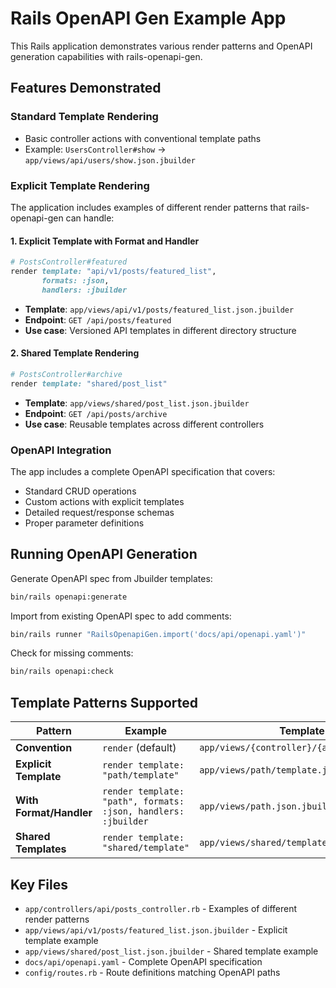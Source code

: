 # Rails OpenAPI Gen Example App

This Rails application demonstrates various render patterns and OpenAPI generation capabilities with rails-openapi-gen.

## Features Demonstrated

### Standard Template Rendering
- Basic controller actions with conventional template paths
- Example: `UsersController#show` → `app/views/api/users/show.json.jbuilder`

### Explicit Template Rendering
The application includes examples of different render patterns that rails-openapi-gen can handle:

#### 1. Explicit Template with Format and Handler
```ruby
# PostsController#featured
render template: "api/v1/posts/featured_list",
       formats: :json,
       handlers: :jbuilder
```
- **Template**: `app/views/api/v1/posts/featured_list.json.jbuilder`
- **Endpoint**: `GET /api/posts/featured`
- **Use case**: Versioned API templates in different directory structure

#### 2. Shared Template Rendering
```ruby
# PostsController#archive  
render template: "shared/post_list"
```
- **Template**: `app/views/shared/post_list.json.jbuilder`
- **Endpoint**: `GET /api/posts/archive`
- **Use case**: Reusable templates across different controllers

### OpenAPI Integration

The app includes a complete OpenAPI specification that covers:
- Standard CRUD operations
- Custom actions with explicit templates
- Detailed request/response schemas
- Proper parameter definitions

## Running OpenAPI Generation

Generate OpenAPI spec from Jbuilder templates:
```bash
bin/rails openapi:generate
```

Import from existing OpenAPI spec to add comments:
```bash
bin/rails runner "RailsOpenapiGen.import('docs/api/openapi.yaml')"
```

Check for missing comments:
```bash
bin/rails openapi:check
```

## Template Patterns Supported

| Pattern | Example | Template Path |
|---------|---------|---------------|
| **Convention** | `render` (default) | `app/views/{controller}/{action}.json.jbuilder` |
| **Explicit Template** | `render template: "path/template"` | `app/views/path/template.json.jbuilder` |
| **With Format/Handler** | `render template: "path", formats: :json, handlers: :jbuilder` | `app/views/path.json.jbuilder` |
| **Shared Templates** | `render template: "shared/template"` | `app/views/shared/template.json.jbuilder` |

## Key Files

- `app/controllers/api/posts_controller.rb` - Examples of different render patterns
- `app/views/api/v1/posts/featured_list.json.jbuilder` - Explicit template example
- `app/views/shared/post_list.json.jbuilder` - Shared template example
- `docs/api/openapi.yaml` - Complete OpenAPI specification
- `config/routes.rb` - Route definitions matching OpenAPI paths
